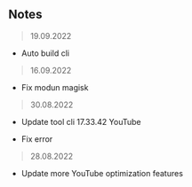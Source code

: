 **Notes**
---
> 19.09.2022

+ Auto build cli

> 16.09.2022

+ Fix modun magisk

> 30.08.2022

+ Update tool cli 17.33.42 YouTube

+ Fix error

> 28.08.2022

+ Update more YouTube optimization features 
